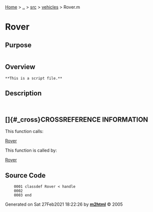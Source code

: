 [Home](../../../../index.md) \> [..](#) \> [src](#) \>
[vehicles](index.md) \> Rover.m



# Rover

## Purpose 

``` 
```

## Overview 

``` 
**This is a script file.**
```

## Description 

```
 

```

## []{#_cross}CROSSREFERENCE INFORMATION 

This function calls:

   [Rover](Rover.md)

This function is called by:

   [Rover](Rover.md)

## Source Code 

```
    0001 classdef Rover < handle
    0002     
    0003 end
```



Generated on Sat 27Feb2021 18:22:26 by
**[m2html](http://www.artefact.tk/software/matlab/m2html/ "Matlab Documentation in HTML")**
© 2005